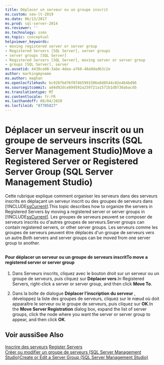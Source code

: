 ```yaml
---
title: Déplacer un serveur ou un groupe inscrit
ms.custom: seo-lt-2019
ms.date: 06/13/2017
ms.prod: sql-server-2014
ms.reviewer: ''
ms.technology: ssms
ms.topic: conceptual
helpviewer_keywords:
- moving registered server or server group
- Registered Servers [SQL Server], server groups
- server groups [SQL Server]
- Registered Servers [SQL Server], moving server or server group
- groups [SQL Server], server
ms.assetid: 4438ca98-3abe-4dea-a760-48a9dad63c2e
author: markingmyname
ms.author: maghan
ms.openlocfilehash: bc928fbd76f074b5991506e8d8544c02e4b4bd96
ms.sourcegitcommit: ad4d92dce894592a259721a1571b1d8736abacdb
ms.translationtype: MT
ms.contentlocale: fr-FR
ms.lasthandoff: 08/04/2020
ms.locfileid: "87705827"
---
```

# <a name="move-a-registered-server-or-registered-server-group-sql-server-management-studio"></a><span data-ttu-id="d0d17-102">Déplacer un serveur inscrit ou un groupe de serveurs inscrits (SQL Server Management Studio)</span><span class="sxs-lookup"><span data-stu-id="d0d17-102">Move a Registered Server or Registered Server Group (SQL Server Management Studio)</span></span>
  <span data-ttu-id="d0d17-103">Cette rubrique explique comment organiser les serveurs dans des serveurs inscrits en déplaçant un serveur inscrit ou des groupes de serveurs dans [!INCLUDE[ssCurrent](../../includes/sscurrent-md.md)].</span><span class="sxs-lookup"><span data-stu-id="d0d17-103">This topic describes how to organize the servers in Registered Servers by moving a registered server or  server groups in [!INCLUDE[ssCurrent](../../includes/sscurrent-md.md)].</span></span> <span data-ttu-id="d0d17-104">Les groupes de serveurs peuvent se composer de serveurs inscrits ou d'autres groupes de serveurs.</span><span class="sxs-lookup"><span data-stu-id="d0d17-104">Server groups can contain registered servers, or other server groups.</span></span> <span data-ttu-id="d0d17-105">Les serveurs comme les groupes de serveurs peuvent être déplacés d'un groupe de serveurs vers un autre.</span><span class="sxs-lookup"><span data-stu-id="d0d17-105">Both servers and server groups can be moved from one server group to another.</span></span>  
  
##  <a name="SSMSProcedure"></a>  
  
#### <a name="to-move-a-registered-server-or-server-group"></a><span data-ttu-id="d0d17-106">Pour déplacer un serveur ou un groupe de serveurs inscrit</span><span class="sxs-lookup"><span data-stu-id="d0d17-106">To move a registered server or server group</span></span>  
  
1.  <span data-ttu-id="d0d17-107">Dans Serveurs inscrits, cliquez avec le bouton droit sur un serveur ou un groupe de serveurs, puis cliquez sur **Déplacer vers**.</span><span class="sxs-lookup"><span data-stu-id="d0d17-107">In Registered Servers, right-click a server or server group, and then click **Move To**.</span></span>  
  
2.  <span data-ttu-id="d0d17-108">Dans la boîte de dialogue **Déplacer l’inscription du serveur** , développez la liste des groupes de serveurs, cliquez sur le nœud où doit apparaître le serveur ou le groupe de serveurs, puis cliquez sur **OK**.</span><span class="sxs-lookup"><span data-stu-id="d0d17-108">In the **Move Server Registration** dialog box, expand the list of server groups, click the node where you want the server or server group to appear, and then click **OK**.</span></span>  
  
## <a name="see-also"></a><span data-ttu-id="d0d17-109">Voir aussi</span><span class="sxs-lookup"><span data-stu-id="d0d17-109">See Also</span></span>  
 <span data-ttu-id="d0d17-110">[Inscrire des serveurs](register-servers.md) </span><span class="sxs-lookup"><span data-stu-id="d0d17-110">[Register Servers](register-servers.md) </span></span>  
 [<span data-ttu-id="d0d17-111">Créer ou modifier un groupe de serveurs &#40;SQL Server Management Studio&#41;</span><span class="sxs-lookup"><span data-stu-id="d0d17-111">Create or Edit a Server Group &#40;SQL Server Management Studio&#41;</span></span>](create-or-edit-a-server-group-sql-server-management-studio.md)  
  
  
